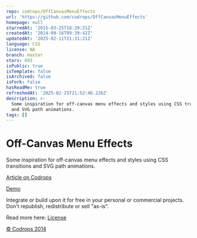 ```yaml
---
repo: codrops/OffCanvasMenuEffects
url: 'https://github.com/codrops/OffCanvasMenuEffects'
homepage: null
starredAt: '2015-03-25T18:29:21Z'
createdAt: '2014-09-16T09:39:42Z'
updatedAt: '2025-02-11T21:31:21Z'
language: CSS
license: NA
branch: master
stars: 693
isPublic: true
isTemplate: false
isArchived: false
isFork: false
hasReadMe: true
refreshedAt: '2025-02-25T21:52:46.226Z'
description: >-
  Some inspiration for off-canvas menu effects and styles using CSS transitions
  and SVG path animations.
tags: []
---
```


Off-Canvas Menu Effects
=========

Some inspiration for off-canvas menu effects and styles using CSS transitions and SVG path animations. 

[Article on Codrops](http://tympanus.net/codrops/?p=20100)

[Demo](http://tympanus.net/Development/OffCanvasMenuEffects/)

Integrate or build upon it for free in your personal or commercial projects. Don't republish, redistribute or sell "as-is". 

Read more here: [License](http://tympanus.net/codrops/licensing/)

[© Codrops 2014](http://www.codrops.com)
